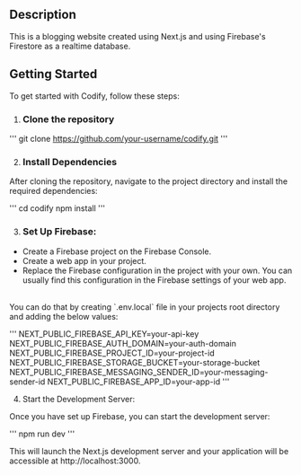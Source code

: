 ## Description
This is a blogging website created using Next.js and using Firebase's Firestore as a realtime database.

## Getting Started
To get started with Codify, follow these steps:

1. ### Clone the repository

'''
git clone https://github.com/your-username/codify.git
'''

2. ### Install Dependencies
After cloning the repository, navigate to the project directory and install the required dependencies:

'''
cd codify
npm install
'''

3. ### Set Up Firebase:

* Create a Firebase project on the Firebase Console.
* Create a web app in your project.
* Replace the Firebase configuration in the project with your own. You can usually find this configuration in the Firebase settings of your web app.
<br>
You can do that by creating `.env.local` file in your projects root directory and adding the below values:

'''
NEXT_PUBLIC_FIREBASE_API_KEY=your-api-key
NEXT_PUBLIC_FIREBASE_AUTH_DOMAIN=your-auth-domain
NEXT_PUBLIC_FIREBASE_PROJECT_ID=your-project-id
NEXT_PUBLIC_FIREBASE_STORAGE_BUCKET=your-storage-bucket
NEXT_PUBLIC_FIREBASE_MESSAGING_SENDER_ID=your-messaging-sender-id
NEXT_PUBLIC_FIREBASE_APP_ID=your-app-id
'''

4. Start the Development Server:

Once you have set up Firebase, you can start the development server:

'''
npm run dev
'''

This will launch the Next.js development server and your application will be accessible at http://localhost:3000.